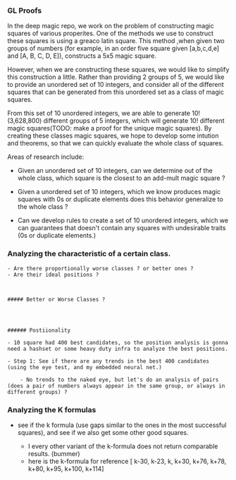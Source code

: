 ### GL Proofs

In the deep magic repo, we work on the problem of constructing magic squares of various properites. One of the methods we use to construct these squares is using a greaco latin square. This method ,when given two groups of numbers (for example, in an order five square given [a,b,c,d,e] and [A, B, C, D, E]), constructs a 5x5 magic square.

However, when we are constructing these squares, we would like to simplify this construction a little. Rather than providing 2 groups of 5, we would like to provide an unordered set of 10 integers, and consider all of the different squares that can be generated from this unordered set as a class of magic squares.

From this set of 10 unordered integers, we are able to generate 10! (3,628,800) different groups of 5 integers, which will generate 10! different magic squares(TODO: make a proof for the unique magic squares). By creating these classes magic squares, we hope to develop some intution and theorems, so that we can quickly evaluate the whole class of squares.


Areas of research include:

- Given an unordered set of 10 integers, can we determine out of the whole class, which square is the closest to an add-mult magic square ?

- Given a unordered set of 10 integers, which we know produces magic squares with 0s or duplicate elements does this behavior generalize to the whole class ?

- Can we develop rules to create a set of 10 unordered integers, which we can guarantees that doesn't contain any squares with undesirable traits (0s or duplicate elements.)



### Analyzing the characteristic of a certain class.

    - Are there proportionally worse classes ? or better ones ?
    - Are their ideal positions ?



    ##### Better or Worse Classes ?




    ###### Postiionality

    - 10 square had 400 best candidates, so the position analysis is gonna need a hashset or some heavy duty infra to analyze the best positions.

    - Step 1: See if there are any trends in the best 400 candidates (using the eye test, and my embedded neural net.)

        - No trends to the naked eye, but let's do an analysis of pairs (does a pair of numbers always appear in the same group, or always in different groups) ?





### Analyzing the K formulas

- see if the k formula (use gaps similar to the ones in the most successful squares), and see if we also get some other good squares.


    - I every other variant of the k-formula does not return comparable results. (bummer)
    - here is the k-formula for reference [ k-30, k-23, k, k+30, k+76, k+78, k+80, k+95, k+100, k+114]
